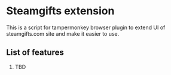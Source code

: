 # Steamgifts extension

This is a script for tampermonkey browser plugin to extend UI of steamgifts.com site and make it easier to use.

## List of features
1. TBD